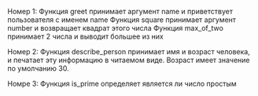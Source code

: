 Номер 1:
Функция greet принимает аргумент name и приветствует пользователя с именем name
Функция square принимает аргумент number и возвращает квадрат этого числа
Функция max_of_two принимает 2 числа и выводит большее из них

Номер 2:
Функция describe_person принимает имя и возраст человека, и печатает эту информацию в читаемом виде. Возраст имеет значение по умолчанию 30.

Номре 3:
Функция is_prime определяет является ли число простым
